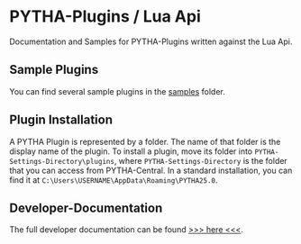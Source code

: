 # PYTHA-Plugins / Lua Api

Documentation and Samples for PYTHA-Plugins written against the Lua Api.

## Sample Plugins

You can find several sample plugins in the [samples](samples) folder. 

## Plugin Installation

A PYTHA Plugin is represented by a folder. The name of that folder is the display name of the plugin. To install a plugin, move its folder into `PYTHA-Settings-Directory\plugins`, where `PYTHA-Settings-Directory` is the folder that you can access from PYTHA-Central. In a standard installation, you can find it at `C:\Users\USERNAME\AppData\Roaming\PYTHA25.0`.

## Developer-Documentation

The full developer documentation can be found [>>> here <<<](https://github.com/daniel-flassig/pytha-lua-api/wiki).
